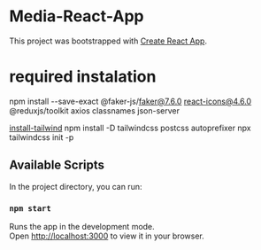 # Media-React-App
This project was bootstrapped with [Create React App](https://github.com/facebook/create-react-app).

# required instalation 
npm install --save-exact @faker-js/faker@7.6.0 react-icons@4.6.0 @reduxjs/toolkit axios classnames json-server

[install-tailwind](https://tailwindcss.com/docs/guides/create-react-app)
npm install -D tailwindcss postcss autoprefixer
npx tailwindcss init -p
## Available Scripts

In the project directory, you can run:

### `npm start`

Runs the app in the development mode.\
Open [http://localhost:3000](http://localhost:3000) to view it in your browser.
